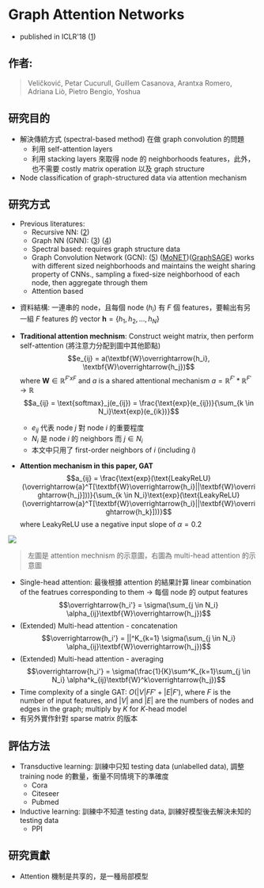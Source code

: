 # Graph Attention Networks
* published in ICLR'18 ([1][1])

[1]: https://arxiv.org/abs/1710.10903 

## 作者: 
>Veličković, Petar
Cucurull, Guillem
Casanova, Arantxa
Romero, Adriana
Liò, Pietro
Bengio, Yoshua

## 研究目的
* 解決傳統方式 (spectral-based method) 在做 graph convolution 的問題
    * 利用 self-attention layers
    * 利用 stacking layers 來取得 node 的 neighborhoods features，此外，也不需要 costly matrix operation 以及 graph structure
* Node classification of graph-structured data via attention mechanism

## 研究方式
* Previous literatures:
    * Recursive NN: ([2][2])
    * Graph NN (GNN): ([3][3]) ([4][4])
    * Spectral based: requires graph structure data
    * Graph Convolution Network (GCN): ([5][5]) ([MoNET][6])([GraphSAGE][7]) works with different sized neighborhoods and maintains the weight sharing property of CNNs., sampling a fixed-size neighborhood of each node, then aggregate through them
    * Attention based

[2]: https://pdfs.semanticscholar.org/3edf/d97cf8657e02d2c796db9aa412ceb077b0eb.pdf
[3]: https://www.researchgate.net/profile/Franco_Scarselli/publication/4202380_A_new_model_for_earning_in_raph_domains/links/0c9605188cd580504f000000/A-new-model-for-earning-in-raph-domains.pdf
[4]: https://persagen.com/files/misc/scarselli2009graph.pdf
[5]: https://arxiv.org/abs/1509.09292
[6]: https://arxiv.org/abs/1611.08402
[7]: https://arxiv.org/abs/1706.02216

* 資料結構: 一連串的 node，且每個 node ($h_i$) 有 $\textit{F}$ 個 features，要輸出有另一組 $\textit{F}$ features 的 vector $\textbf{h} = \{h_1, h_2, ..., h_N\}$

* $\textbf{Traditional attention mechnism}$: Construct weight matrix, then perform self-attention (將注意力分配到圖中其他節點) $$e_{ij} = a(\textbf{W}\overrightarrow{h_i}, \textbf{W}\overrightarrow{h_j})$$ where $\textbf{W} \in \mathbb{R}^{F' x F}$ and $a$ is a shared attentional mechanism $a =  \mathbb{R}^{F'} * \mathbb{R}^{F'} \rightarrow \mathbb{R}$ $$a_{ij} = \text{softmax}_j(e_{ij}) = \frac{\text{exp}(e_{ij})}{\sum_{k \in N_i}\text{exp}(e_{ik})}$$
    * $e_{ij}$ 代表 node $j$ 對 node $i$ 的重要程度
    * $N_i$ 是 node $i$ 的 neighbors 而 $j \in N_i$
    * 本文中只用了 first-order neighbors of $i$ (including $i$)
* $\textbf{Attention mechanism in this paper, GAT}$ $$a_{ij} = \frac{\text{exp}(\text{LeakyReLU}(\overrightarrow{a}^T[\textbf{W}\overrightarrow{h_i}||\textbf{W}\overrightarrow{h_j}]))}{\sum_{k \in N_i}\text{exp}(\text{LeakyReLU}(\overrightarrow{a}^T[\textbf{W}\overrightarrow{h_i}||\textbf{W}\overrightarrow{h_k}]))}$$ where LeakyReLU use a negative input slope of $\alpha = 0.2$

![](https://i.imgur.com/VUmp4d5.png)
> 左圖是 attention mechnism 的示意圖，右圖為 multi-head attention 的示意圖

* Single-head attention: 最後根據 attention 的結果計算 linear combination of the featrues corresponding to them -> 每個 node 的 output features $$\overrightarrow{h_i'} = \sigma(\sum_{j \in N_i} \alpha_{ij}\textbf{W}\overrightarrow{h_j})$$
* (Extended) Multi-head attention - concatenation $$\overrightarrow{h_i'} = ||^K_{k=1} \sigma(\sum_{j \in N_i} \alpha_{ij}\textbf{W}\overrightarrow{h_j})$$
* (Extended) Multi-head attention - averaging $$\overrightarrow{h_i'} = \sigma(\frac{1}{K}\sum^K_{k=1}\sum_{j \in N_i} \alpha^k_{ij}\textbf{W}^k\overrightarrow{h_j})$$
* Time complexity of a single GAT: $O(|V|FF' + |E|F')$, where $F$ is the number of input features, and $|V|$ and $|E|$ are the numbers of nodes and edges in the graph; multiply by $K$ for $K$-head model
* 有另外實作針對 sparse matrix 的版本

## 評估方法
* Transductive learning: 訓練中只知 testing data (unlabelled data), 調整 training node 的數量，衡量不同情境下的準確度
    * Cora
    * Citeseer
    * Pubmed
* Inductive learning: 訓練中不知道 testing data, 訓練好模型後去解決未知的 testing data
    * PPI
## 研究貢獻
* Attention 機制是共享的，是一種局部模型



